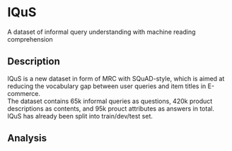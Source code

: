 # IQuS
A dataset of informal query understanding with machine reading comprehension


## Description

IQuS is a new dataset in form of MRC with SQuAD-style, which is aimed at reducing the vocabulary gap between user queries and item titles in E-commerce. </br>
The dataset contains 65k informal queries as questions, 420k product descriptions as contents, and 95k prouct attributes as answers in total.</br>
IQuS has already been split into train/dev/test set.

## Analysis
